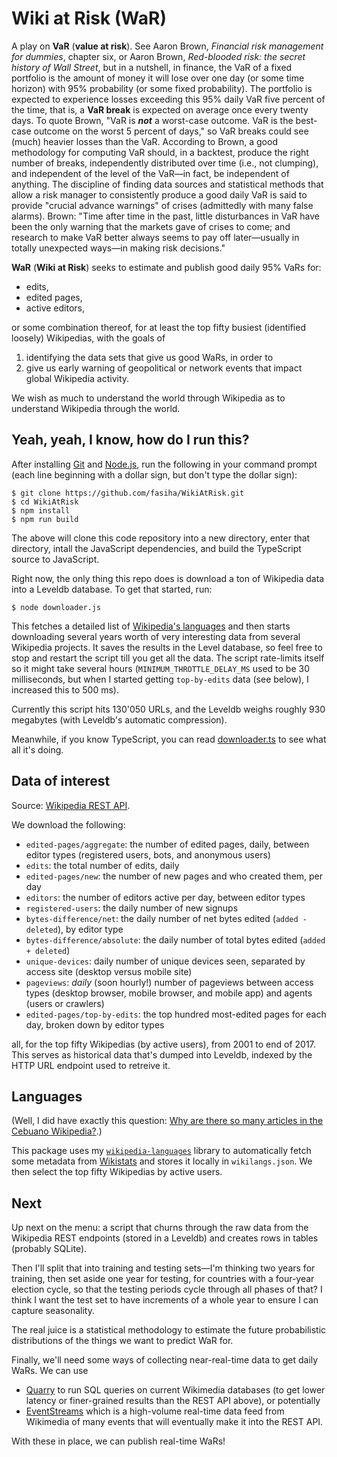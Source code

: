 # Wiki at Risk (WaR)

A play on **VaR** (**value at risk**). See Aaron Brown, _Financial risk management for dummies_, chapter six, or Aaron Brown, _Red-blooded risk: the secret history of Wall Street_, but in a nutshell, in finance, the VaR of a fixed portfolio is the amount of money it will lose over one day (or some time horizon) with 95% probability (or some fixed probability). The portfolio is expected to experience losses exceeding this 95% daily VaR five percent of the time, that is, a **VaR break** is expected on average once every twenty days. To quote Brown, "VaR is ***not*** a worst-case outcome. VaR is the best-case outcome on the worst 5 percent of days," so VaR breaks could see (much) heavier losses than the VaR. According to Brown, a good methodology for computing VaR should, in a backtest, produce the right number of breaks, independently distributed over time (i.e., not clumping), and independent of the level of the VaR—in fact, be independent of anything. The discipline of finding data sources and statistical methods that allow a risk manager to consistently produce a good daily VaR is said to provide "crucial advance warnings" of crises (admittedly with many false alarms). Brown: "Time after time in the past, little disturbances in VaR have been the only warning that the markets gave of crises to come; and research to make VaR better always seems to pay off later—usually in totally unexpected ways—in making risk decisions."

**WaR** (**Wiki at Risk**) seeks to estimate and publish good daily 95% VaRs for:
- edits,
- edited pages,
- active editors,

or some combination thereof, for at least the top fifty busiest (identified loosely) Wikipedias, with the goals of
1. identifying the data sets that give us good WaRs, in order to
2. give us early warning of geopolitical or network events that impact global Wikipedia activity.

We wish as much to understand the world through Wikipedia as to understand Wikipedia through the world.

## Yeah, yeah, I know, how do I run this?
After installing [Git](https://git-scm.com/) and [Node.js](https://nodejs.org/), run the following in your command prompt (each line beginning with a dollar sign, but don't type the dollar sign):
```
$ git clone https://github.com/fasiha/WikiAtRisk.git
$ cd WikiAtRisk
$ npm install
$ npm run build
```
The above will clone this code repository into a new directory, enter that directory, intall the JavaScript dependencies, and build the TypeScript source to JavaScript.

Right now, the only thing this repo does is download a ton of Wikipedia data into a Leveldb database. To get that started, run:
```
$ node downloader.js
```
This fetches a detailed list of [Wikipedia's languages](https://github.com/fasiha/wikipedia-languages/) and then starts downloading several years worth of very interesting data from several Wikipedia projects. It saves the results in the Level database, so feel free to stop and restart the script till you get all the data. The script rate-limits itself so it might take several hours (`MINIMUM_THROTTLE_DELAY_MS` used to be 30 milliseconds, but when I started getting `top-by-edits` data (see below), I increased this to 500 ms).

Currently this script hits 130'050 URLs, and the Leveldb weighs roughly 930 megabytes (with Leveldb's automatic compression).

Meanwhile, if you know TypeScript, you can read [downloader.ts](downloader.ts) to see what all it's doing.

## Data of interest

Source: [Wikipedia REST API](https://wikimedia.org/api/rest_v1/#/).

We download the following:
- `edited-pages/aggregate`: the number of edited pages, daily, between editor types (registered users, bots, and anonymous users)
- `edits`: the total number of edits, daily
- `edited-pages/new`: the number of new pages and who created them, per day
- `editors`: the number of editors active per day, between editor types
- `registered-users`: the daily number of new signups
- `bytes-difference/net`: the daily number of net bytes edited (`added - deleted`), by editor type
- `bytes-difference/absolute`: the daily number of total bytes edited (`added + deleted`)
- `unique-devices`: daily number of unique devices seen, separated by access site (desktop versus mobile site)
- `pageviews`: *daily* (soon hourly!) number of pageviews between access types (desktop browser, mobile browser, and mobile app) and agents (users or crawlers)
- `edited-pages/top-by-edits`: the top hundred most-edited pages for each day, broken down by editor types

all, for the top fifty Wikipedias (by active users), from 2001 to end of 2017. This serves as historical data that's dumped into Leveldb, indexed by the HTTP URL endpoint used to retreive it.

## Languages

(Well, I did have exactly this question: [Why are there so many articles in the Cebuano Wikipedia?](https://www.quora.com/Why-are-there-so-many-articles-in-the-Cebuano-language-on-Wikipedia).)

This package uses my [`wikipedia-languages`](https://github.com/fasiha/wikipedia-languages) library to automatically fetch some metadata from [Wikistats](https://wikistats.wmflabs.org) and stores it locally in `wikilangs.json`. We then select the top fifty Wikipedias by active users.

## Next

Up next on the menu: a script that churns through the raw data from the Wikipedia REST endpoints (stored in a Leveldb) and creates rows in tables (probably SQLite).

Then I'll split that into training and testing sets—I'm thinking two years for training, then set aside one year for testing, for countries with a four-year election cycle, so that the testing periods cycle through all phases of that? I think I want the test set to have increments of a whole year to ensure I can capture seasonality.

The real juice is a statistical methodology to estimate the future probabilistic distributions of the things we want to predict WaR for.

Finally, we'll need some ways of collecting near-real-time data to get daily WaRs. We can use
- [Quarry](https://quarry.wmflabs.org/query/25783) to run SQL queries on current Wikimedia databases (to get lower latency or finer-grained results than the REST API above), or potentially
- [EventStreams](https://stream.wikimedia.org/?doc) which is a high-volume real-time data feed from Wikimedia of many events that will eventually make it into the REST API.

With these in place, we can publish real-time WaRs!